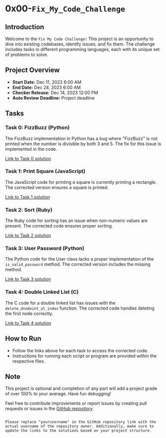 # 0x00-`Fix_My_Code_Challenge`

## Introduction
Welcome to the `Fix My Code Challenge!` This project is an opportunity to dive into existing codebases, identify issues, and fix them. The challenge includes tasks in different programming languages, each with its unique set of problems to solve.

## Project Overview
- **Start Date:** Dec 11, 2023 6:00 AM
- **End Date:** Dec 24, 2023 6:00 AM
- **Checker Release:** Dec 14, 2023 12:00 PM
- **Auto Review Deadline:** Project deadline

## Tasks
### Task 0: FizzBuzz (Python)
The FizzBuzz implementation in Python has a bug where "FizzBuzz" is not printed when the number is divisible by both 3 and 5. The fix for this issue is implemented in the code.

[Link to Task 0 solution](./0x00-challenge/0-fizzbuzz.py)

### Task 1: Print Square (JavaScript)
The JavaScript code for printing a square is currently printing a rectangle. The corrected version ensures a square is printed.

[Link to Task 1 solution](./0x00-challenge/1-print_square.js)

### Task 2: Sort (Ruby)
The Ruby code for sorting has an issue when non-numeric values are present. The corrected code ensures proper sorting.

[Link to Task 2 solution](./0x00-challenge/2-sort.rb)

### Task 3: User Password (Python)
The Python code for the User class lacks a proper implementation of the `is_valid_password` method. The corrected version includes the missing method.

[Link to Task 3 solution](./0x00-challenge/3-user.py)

### Task 4: Double Linked List (C)
The C code for a double linked list has issues with the `delete_dnodeint_at_index` function. The corrected code handles deleting the first node correctly.

[Link to Task 4 solution](./0x00-challenge/4-delete_dnodeint/)

## How to Run
- Follow the links above for each task to access the corrected code.
- Instructions for running each script or program are provided within the respective files.

## Note
This project is optional and completion of any part will add a project grade of over 100% to your average. Have fun debugging!

Feel free to contribute improvements or report issues by creating pull requests or issues in the [GitHub repository](https://github.com/MarkEddy001/Fix_My_Code_Challenge).
```

Please replace "yourusername" in the GitHub repository link with the actual username of the repository owner. Additionally, make sure to update the links to the solutions based on your project structure.
